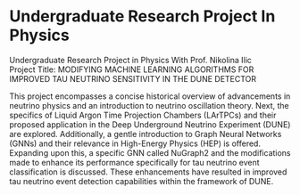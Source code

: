 # Undergraduate Research Project In Physics

Undergraduate Research Project in Physics With Prof. Nikolina Ilic \
Project Title: MODIFYING MACHINE LEARNING ALGORITHMS FOR IMPROVED TAU NEUTRINO SENSITIVITY IN THE DUNE DETECTOR

This project encompasses a concise historical overview of advancements in neutrino physics and an introduction to neutrino oscillation theory. Next, the specifics of Liquid Argon Time Projection Chambers (LArTPCs) and their proposed application in the Deep Underground Neutrino Experiment (DUNE) are explored. Additionally, a gentle introduction to Graph Neural Networks (GNNs) and their relevance in High-Energy Physics (HEP) is offered. Expanding upon this, a specific GNN called NuGraph2 and the modifications made to enhance its performance specifically for tau neutrino event classification is discussed. These enhancements have resulted in improved tau neutrino event detection capabilities within the framework of DUNE.
